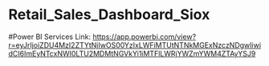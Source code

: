 # Retail_Sales_Dashboard_Siox
#Power BI Services Link: https://app.powerbi.com/view?r=eyJrIjoiZDU4MzI2ZTYtNjIwOS00YzIxLWFiMTUtNTNkMGExNzczNDgwIiwidCI6ImEyNTcxNWI0LTU2MDMtNGVkYi1iMTFlLWRjYWZmYWM4ZTAyYSJ9
